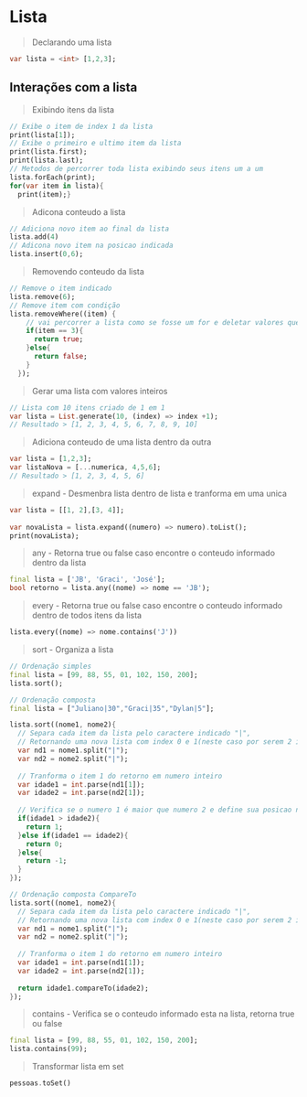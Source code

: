 # Lista
>Declarando uma lista
```dart
var lista = <int> [1,2,3];
```
## Interações com a lista
>Exibindo itens da lista
```dart
// Exibe o item de index 1 da lista
print(lista[1]);
// Exibe o primeiro e ultimo item da lista
print(lista.first);
print(lista.last);
// Metodos de percorrer toda lista exibindo seus itens um a um
lista.forEach(print);
for(var item in lista){
  print(item);}
```
>Adicona conteudo a lista
```dart
// Adiciona novo item ao final da lista
lista.add(4)
// Adicona novo item na posicao indicada
lista.insert(0,6);
```
>Removendo conteudo da lista
```dart
// Remove o item indicado
lista.remove(6);
// Remove item com condição
lista.removeWhere((item) {
    // vai percorrer a lista como se fosse um for e deletar valores que sejam igual ao indicado
    if(item == 3){
      return true;
    }else{
      return false;
    }
  });
```
>Gerar uma lista com valores inteiros
```dart
// Lista com 10 itens criado de 1 em 1
var lista = List.generate(10, (index) => index +1);
// Resultado > [1, 2, 3, 4, 5, 6, 7, 8, 9, 10]
```
>Adiciona conteudo de uma lista dentro da outra
```dart
var lista = [1,2,3];
var listaNova = [...numerica, 4,5,6];
// Resultado > [1, 2, 3, 4, 5, 6]
```
>expand - Desmenbra lista dentro de lista e tranforma em uma unica
```dart
var lista = [[1, 2],[3, 4]];
  
var novaLista = lista.expand((numero) => numero).toList();
print(novaLista);
```
>any - Retorna true ou false caso encontre o conteudo informado dentro da lista
```dart
final lista = ['JB', 'Graci', 'José'];
bool retorno = lista.any((nome) => nome == 'JB');
```
>every - Retorna true ou false caso encontre o conteudo informado dentro de todos itens da lista
```dart
lista.every((nome) => nome.contains('J'))
```
>sort - Organiza a lista
```dart
// Ordenação simples
final lista = [99, 88, 55, 01, 102, 150, 200];
lista.sort();

// Ordenação composta
final lista = ["Juliano|30","Graci|35","Dylan|5"];

lista.sort((nome1, nome2){
  // Separa cada item da lista pelo caractere indicado "|", 
  // Retornando uma nova lista com index 0 e 1(neste caso por serem 2 itens que serao separados)
  var nd1 = nome1.split("|");
  var nd2 = nome2.split("|");
  
  // Tranforma o item 1 do retorno em numero inteiro
  var idade1 = int.parse(nd1[1]);
  var idade2 = int.parse(nd2[1]);
  
  // Verifica se o numero 1 é maior que numero 2 e define sua posicao na nova lista index -1, 0 1
  if(idade1 > idade2){
    return 1;
  }else if(idade1 == idade2){
    return 0;
  }else{
    return -1;
  }
});

// Ordenação composta CompareTo
lista.sort((nome1, nome2){
  // Separa cada item da lista pelo caractere indicado "|", 
  // Retornando uma nova lista com index 0 e 1(neste caso por serem 2 itens que serao separados)
  var nd1 = nome1.split("|");
  var nd2 = nome2.split("|");
  
  // Tranforma o item 1 do retorno em numero inteiro
  var idade1 = int.parse(nd1[1]);
  var idade2 = int.parse(nd2[1]);
  
  return idade1.compareTo(idade2);
});
```
>contains - Verifica se o conteudo informado esta na lista, retorna true ou false
```dart
final lista = [99, 88, 55, 01, 102, 150, 200];
lista.contains(99);
```
>Transformar lista em set
```dart
pessoas.toSet()
```


